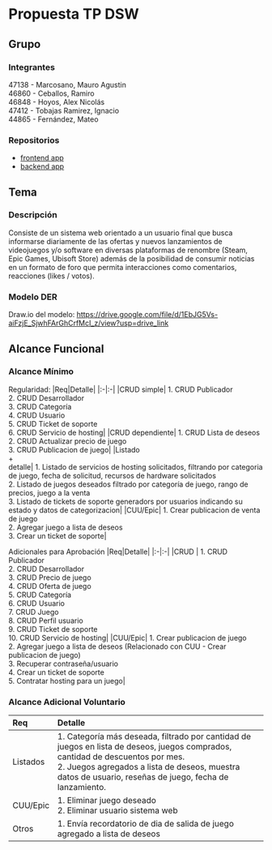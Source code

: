 # Propuesta TP DSW

## Grupo

### Integrantes

47138 - Marcosano, Mauro Agustin<br>
46860 - Ceballos, Ramiro<br>
46848 - Hoyos, Alex Nicolás<br>
47412 - Tobajas Ramirez, Ignacio<br>
44865 - Fernández, Mateo<br>

### Repositorios

- [frontend app](https://github.com/AlexNHoyos/dmcoffers-client)
- [backend app](https://github.com/AlexNHoyos/dmcoffers-server-main)

## Tema

### Descripción

Consiste de un sistema web orientado a un usuario final que busca informarse diariamente de las ofertas y nuevos lanzamientos de videojuegos y/o software en diversas plataformas de renombre (Steam, Epic Games, Ubisoft Store) además de la posibilidad de consumir noticias en un formato de foro que permita interacciones como comentarios, reacciones (likes / votos).

### Modelo DER

Draw.io del modelo:
https://drive.google.com/file/d/1EbJG5Vs-aiFzjE_SjwhFArGhCrfMcI_z/view?usp=drive_link

## Alcance Funcional

### Alcance Mínimo

Regularidad:
|Req|Detalle|
|:-|:-|
|CRUD simple| 1. CRUD Publicador <br>2. CRUD Desarrollador <br>3. CRUD Categoría <br>4. CRUD Usuario <br>5. CRUD Ticket de soporte <br>6. CRUD Servicio de hosting|
|CRUD dependiente| 1. CRUD Lista de deseos <br>2. CRUD Actualizar precio de juego <br>3. CRUD Publicacion de juego|
|Listado<br>+<br>detalle| 1. Listado de servicios de hosting solicitados, filtrando por categoria de juego, fecha de solicitud, recursos de hardware solicitados <br> 2. Listado de juegos deseados filtrado por categoría de juego, rango de precios, juego a la venta <br> 3. Listado de tickets de soporte generadors por usuarios indicando su estado y datos de categorizacion|
|CUU/Epic| 1. Crear publicacion de venta de juego <br> 2. Agregar juego a lista de deseos <br> 3. Crear un ticket de soporte|

Adicionales para Aprobación
|Req|Detalle|
|:-|:-|
|CRUD | 1. CRUD Publicador<br> 2. CRUD Desarrollador<br> 3. CRUD Precio de juego<br> 4. CRUD Oferta de juego<br> 5. CRUD Categoría<br> 6. CRUD Usuario<br> 7. CRUD Juego<br> 8. CRUD Perfil usuario<br> 9. CRUD Ticket de soporte<br> 10. CRUD Servicio de hosting|
|CUU/Epic| 1. Crear publicacion de juego<br> 2. Agregar juego a lista de deseos (Relacionado con CUU - Crear publicacion de juego)<br> 3. Recuperar contraseña/usuario <br> 4. Crear un ticket de soporte <br> 5. Contratar hosting para un juego|

### Alcance Adicional Voluntario

| Req      | Detalle                                                                                                                                                                                                                                       |
| :------- | :-------------------------------------------------------------------------------------------------------------------------------------------------------------------------------------------------------------------------------------------- |
| Listados | 1. Categoría más deseada, filtrado por cantidad de juegos en lista de deseos, juegos comprados, cantidad de descuentos por mes. <br> 2. Juegos agregados a lista de deseos, muestra datos de usuario, reseñas de juego, fecha de lanzamiento. |
| CUU/Epic | 1. Eliminar juego deseado <br> 2. Eliminar usuario sistema web                                                                                                                                                                                |
| Otros    | 1. Envía recordatorio de dia de salida de juego agregado a lista de deseos                                                                                                                                                                    |
